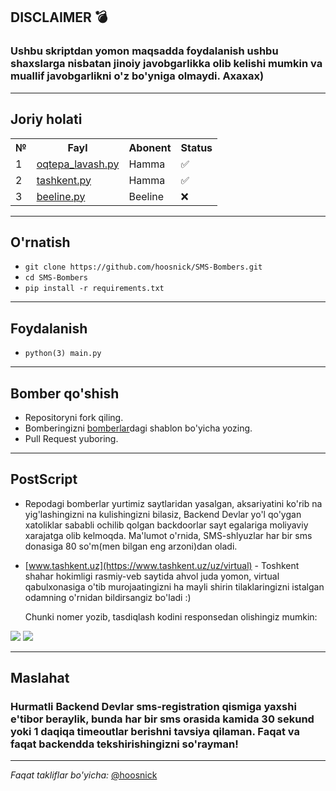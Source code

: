 ## DISCLAIMER 💣

### Ushbu skriptdan yomon maqsadda foydalanish ushbu shaxslarga nisbatan jinoiy javobgarlikka olib kelishi mumkin va muallif javobgarlikni o'z bo'yniga olmaydi. Axaxax)
***
## Joriy holati
<table>
  <tr>
    <th>№</th>
    <th>Fayl</th>
    <th>Abonent</th>
    <th>Status</th>
  </tr>
  <tr>
    <td>1</td>
    <td><a href='https://github.com/hoosnick/SMS-Bombers/blob/main/Bombers/oqtepa_lavash.py'>oqtepa_lavash.py</a></td>
    <td>Hamma</td>
    <td>✅</td>
  </tr>
  <tr>
    <td>2</td>
    <td><a href='https://github.com/hoosnick/SMS-Bombers/blob/main/Bombers/tashkent.py'>tashkent.py</a></td>
    <td>Hamma</td>
    <td>✅</td>
  </tr>
  <tr>
    <td>3</td>
    <td><a href='https://github.com/hoosnick/SMS-Bombers/blob/main/Bombers/beeline.py'>beeline.py</a></td>
    <td>Beeline</td>
    <td>❌</td>
  </tr>
</table>

***
## O'rnatish
- `git clone https://github.com/hoosnick/SMS-Bombers.git`
- `cd SMS-Bombers`
- `pip install -r requirements.txt`
***
## Foydalanish
- `python(3) main.py`
***
## Bomber qo'shish
- Repositoryni fork qiling.
- Bomberingizni [bomberlar](https://github.com/hoosnick/SMS-Bombers/tree/main/Bombers)dagi shablon bo'yicha yozing.
- Pull Request yuboring.
***
## PostScript
- Repodagi bomberlar yurtimiz saytlaridan yasalgan, aksariyatini ko'rib na yig'lashingizni na kulishingizni bilasiz, Backend Devlar yo'l qo'ygan xatoliklar sababli ochilib qolgan backdoorlar sayt egalariga moliyaviy xarajatga olib kelmoqda. Ma'lumot o'rnida, SMS-shlyuzlar har bir sms donasiga 80 so'm(men bilgan eng arzoni)dan oladi.<p>
- [www.tashkent.uz](https://www.tashkent.uz/uz/virtual) - Toshkent shahar hokimligi rasmiy-veb saytida ahvol juda yomon, virtual qabulxonasiga o'tib murojaatingizni ha mayli shirin tilaklaringizni istalgan odamning o'rnidan bildirsangiz bo'ladi :)<p>
Chunki nomer yozib, tasdiqlash kodini responsedan olishingiz mumkin:
<img src='https://i.imgur.com/Ev94T3X.jpg'>
<img src='https://i.imgur.com/wNfpAWO.jpg'>

***
## Maslahat
### Hurmatli Backend Devlar sms-registration qismiga yaxshi e'tibor beraylik, bunda har bir sms orasida kamida 30 sekund yoki 1 daqiqa timeoutlar berishni tavsiya qilaman. Faqat va faqat backendda tekshirishingizni so'rayman!
***
*Faqat takliflar bo'yicha:* [@hoosnick](https://t.me/hoosnick)